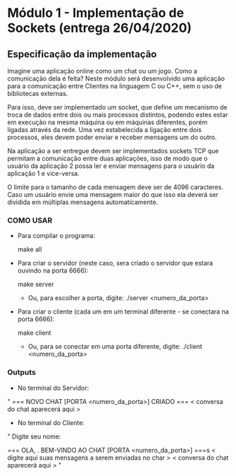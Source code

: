 # Módulo 1 - Implementação de Sockets (entrega 26/04/2020)

## Especificação da implementação

Imagine uma aplicação online como um chat ou um jogo. Como a comunicação dela é feita?
Neste módulo será desenvolvido uma aplicação para a comunicação entre Clientes na linguagem
C ou C++, sem o uso de bibliotecas externas.

Para isso, deve ser implementado um socket, que define um mecanismo de troca de dados
entre dois ou mais processos distintos, podendo estes estar em execução na mesma máquina ou
em máquinas diferentes, porém ligadas através da rede. Uma vez estabelecida a ligação entre dois
processos, eles devem poder enviar e receber mensagens um do outro.

Na aplicação a ser entregue devem ser implementados sockets TCP que permitam a comunicação
entre duas aplicações, isso de modo que o usuário da aplicação 2 possa ler e enviar mensagens para
o usuário da aplicação 1 e vice-versa.

O limite para o tamanho de cada mensagem deve ser de 4096 caracteres. Caso um usuário envie
uma mensagem maior do que isso ela deverá ser dividida em múltiplas mensagens automaticamente.

### COMO USAR

* Para compilar o programa:

	make all

* Para criar o servidor (neste caso, sera criado o servidor que estara ouvindo na porta 6666):

	make server

	* Ou, para escolher a porta, digite: 
		./server <numero_da_porta>

* Para criar o cliente (cada um em um terminal diferente - se conectara na porta 6666):

	make client

	* Ou, para se conectar em uma porta diferente, digite:
		./client <numero_da_porta>



### Outputs

* No terminal do Servidor:

" === NOVO CHAT [PORTA <numero_da_porta>] CRIADO ===
< conversa do chat aparecerá aqui >


* No terminal do Cliente:

" Digite seu nome: <digite aqui seu nome>

=== OLA, <nome>. BEM-VINDO AO CHAT [PORTA <numero_da_porta>] ===s
< digite aqui suas mensagens a serem enviadas no char >
< conversa do chat aparecerá aqui > "

	

